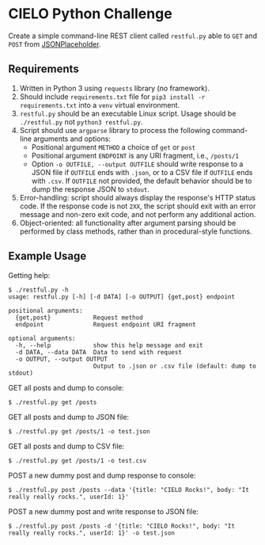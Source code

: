 # CIELO Python Challenge

Create a simple command-line REST client called `restful.py` able to `GET` and `POST` from [JSONPlaceholder](https://jsonplaceholder.typicode.com/).

## Requirements

1. Written in Python 3 using `requests` library (no framework).
2. Should include `requirements.txt` file for `pip3 install -r requirements.txt` into a `venv` virtual environment.
3. `restful.py` should be an executable Linux script. Usage should be `./restful.py` not `python3 restful.py`.
4. Script should use `argparse` library to process the following command-line arguments and options:
   * Positional argument `METHOD` a choice of `get` or `post`
   * Positional argument `ENDPOINT` is any URI fragment, i.e., `/posts/1`
   * Option `-o OUTFILE, --output OUTFILE` should write response to a JSON file if `OUTFILE` ends with `.json`, or to a CSV file if `OUTFILE` ends with `.csv`. If `OUTFILE` not provided, the default behavior should be to dump the response JSON to `stdout`.
5. Error-handling: script should always display the response's HTTP status code. If the response code is not `2XX`, the script should exit with an error message and non-zero exit code, and not perform any additional action.
6. Object-oriented: all functionality after argument parsing should be performed by class methods, rather than in procedural-style functions.

## Example Usage

Getting help:

```
$ ./restful.py -h
usage: restful.py [-h] [-d DATA] [-o OUTPUT] {get,post} endpoint

positional arguments:
  {get,post}            Request method
  endpoint              Request endpoint URI fragment

optional arguments:
  -h, --help            show this help message and exit
  -d DATA, --data DATA  Data to send with request
  -o OUTPUT, --output OUTPUT
						Output to .json or .csv file (default: dump to stdout)
```

GET all posts and dump to console:

```
$ ./restful.py get /posts
```

GET all posts and dump to JSON file:

```
$ ./restful.py get /posts/1 -o test.json
```

GET all posts and dump to CSV file:

```
$ ./restful.py get /posts/1 -o test.csv
```

POST a new dummy post and dump response to console:

```
$ ./restful.py post /posts --data '{title: "CIELO Rocks!", body: "It really really rocks.", userId: 1}'
```

POST a new dummy post and write response to JSON file:

```
$ ./restful.py post /posts -d '{title: "CIELO Rocks!", body: "It really really rocks.", userId: 1}' -o test.json
```
